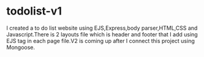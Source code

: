 # todolist-v1
I created a to do list website using EJS,Express,body parser,HTML,CSS and Javascript.There is 2 layouts file which is header and footer that I add using EJS tag in each page file.V2 is coming up after I connect this project using Mongoose.
